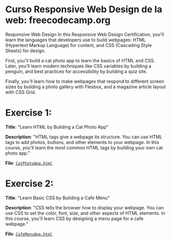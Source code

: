 # Curso Responsive Web Design de la web: freecodecamp.org

Responsive Web Design
In this Responsive Web Design Certification, you'll learn the languages that developers use to build webpages: HTML (Hypertext Markup Language) for content, and CSS (Cascading Style Sheets) for design.

First, you'll build a cat photo app to learn the basics of HTML and CSS. Later, you'll learn modern techniques like CSS variables by building a penguin, and best practices for accessibility by building a quiz site.

Finally, you'll learn how to make webpages that respond to different screen sizes by building a photo gallery with Flexbox, and a magazine article layout with CSS Grid.

# Exercise 1:

__Title__: "Learn HTML by Building a Cat Photo App"

__Description__: "HTML tags give a webpage its structure. You can use HTML tags to add photos, buttons, and other elements to your webpage.
In this course, you'll learn the most common HTML tags by building your own cat photo app."

__File__: [`CatPhotoApp.html`](#CatPhotoApp.html)


   
# Exercise 2:

__Title__: "Learn Basic CSS by Building a Cafe Menu"

__Description__: "CSS tells the browser how to display your webpage. You can use CSS to set the color, font, size, and other aspects of HTML elements.
In this course, you'll learn CSS by designing a menu page for a cafe webpage."

__File__: [`CafeMenuApp.html`](#CafeMenuApp.html)
    
